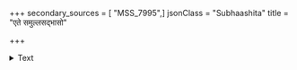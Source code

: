 +++
secondary_sources = [ "MSS_7995",]
jsonClass = "Subhaashita"
title = "एते समुल्लसद्भासो"

+++

<details><summary>Text</summary>

एते समुल्लसद्भासो राजन्ते कुन्दकोरकाः।  
शीतभीता लताकुन्दम् आश्रिता इव तारकाः॥
</details>

